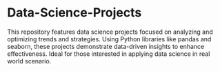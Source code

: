 # Data-Science-Projects
This repository features data science projects focused on analyzing and optimizing trends and strategies. Using Python libraries like pandas and seaborn, these projects demonstrate data-driven insights to enhance  effectiveness. Ideal for those interested in applying data science in real world scenario.
